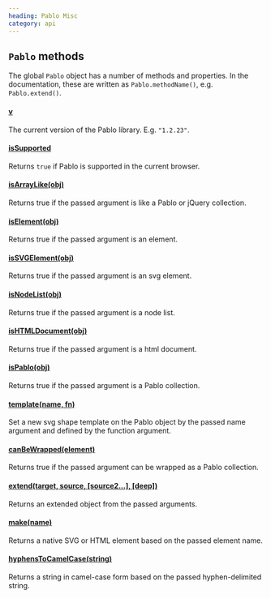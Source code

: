 ```yaml
--- 
heading: Pablo Misc
category: api
---
```


## `Pablo` methods

The global `Pablo` object has a number of methods and properties. In the documentation, these are written as `Pablo.methodName()`, e.g. `Pablo.extend()`.

#### [v](/api/v/)

The current version of the Pablo library. E.g. `"1.2.23"`.

#### [isSupported](/api/isSupported/)

Returns `true` if Pablo is supported in the current browser.

#### [isArrayLike(obj)](/api/isArrayLike/)

Returns true if the passed argument is like a Pablo or jQuery 
collection.

#### [isElement(obj)](/api/isElement/)

Returns true if the passed argument is an element.

#### [isSVGElement(obj)](/api/isSVGElement/)

Returns true if the passed argument is an svg element.

#### [isNodeList(obj)](/api/isNodeList/)

Returns true if the passed argument is a node list.

#### [isHTMLDocument(obj)](/api/isHTMLDocument/)

Returns true if the passed argument is a html document.

#### [isPablo(obj)](/api/isPablo/)

Returns true if the passed argument is a Pablo collection.

#### [template(name, fn)](/api/template/)

Set a new svg shape template on the Pablo object by the passed 
name argument and defined by the function argument.

#### [canBeWrapped(element)](/api/canBeWrapped/)

Returns true if the passed argument can be wrapped as a Pablo 
collection.

#### [extend(target, source, [source2...], [deep])](/api/extend/)

Returns an extended object from the passed arguments.

#### [make(name)](/api/make/)

Returns a native SVG or HTML element based on the passed element name.

#### [hyphensToCamelCase(string)](/api/hyphensToCamelCase/)

Returns a string in camel-case form based on the passed hyphen-delimited string.
